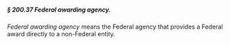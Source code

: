 ##### § 200.37 Federal awarding agency. #####

*Federal awarding agency* means the Federal agency that provides a Federal award directly to a non-Federal entity.